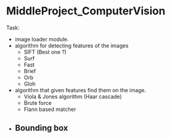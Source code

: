# MiddleProject_ComputerVision

Task:
- image loader module.
- algorithm for detecting features of the images
    - SIFT (Best one ?)
    - Surf
    - Fast
    - Brief
    - Orb
    - Gloh
- algorithm that given features find them on the image.
    - Viola & Jones algorithm (Haar cascade)
    - Brute force
    - Flann based matcher
- Bounding box
    -
